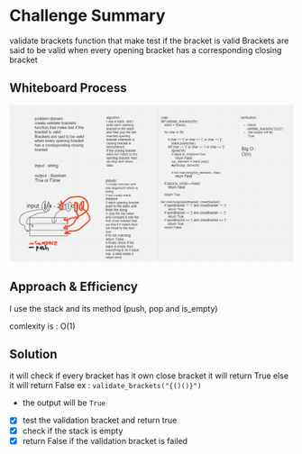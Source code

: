 # Challenge Summary
<!-- Description of the challenge -->
validate brackets function that make test if the bracket is valid
Brackets are said to be valid when every opening bracket has a corresponding closing bracket
## Whiteboard Process
![bracket validate](bracketValidate.PNG)

## Approach & Efficiency
<!-- What approach did you take? Why? What is the Big O space/time for this approach? -->
I use the stack and its method (push, pop and is_empty)

comlexity is : O(1)
## Solution
<!-- Show how to run your code, and examples of it in action -->

it will check if every bracket has it own close bracket it will return True else it will return False
ex :
`validate_brackets("{()()}")` 
  - the output will be `True`

- [x] test the validation bracket and return true
- [x] check if the stack is empty
- [x] return False if the validation bracket is failed